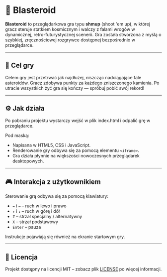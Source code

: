 # 🚀 Blasteroid

**Blasteroid** to przeglądarkowa gra typu **shmup** (shoot 'em up), w której gracz steruje statkiem kosmicznym i walczy z falami wrogów w dynamicznej, retro-futurystycznej scenerii. Gra została stworzona z myślą o szybkiej, zręcznościowej rozgrywce dostępnej bezpośrednio w przeglądarce.

---

## 🎯 Cel gry

Celem gry jest przetrwać jak najdłużej, niszcząc nadciągające fale asteroidów. Gracz zdobywa punkty za każdego zniszczonego kamienia. Po utracie wszystkich żyć gra się kończy — spróbuj pobić swój rekord!

---

## ⚙️ Jak działa

Po pobraniu projektu wystarczy wejść w plik index.html i odpalić grę w przeglądarce.

Pod maską:

- Napisana w HTML5, CSS i JavaScript.
- Renderowanie gry odbywa się za pomocą elementu `<iframe>`.
- Gra działa płynnie na większości nowoczesnych przeglądarek desktopowych.

---

## 🎮 Interakcja z użytkownikiem

Sterowanie grą odbywa się za pomocą klawiatury:

- `←` i `→` – ruch w lewo i prawo
- `↑` i `↓` – ruch w górę i dół
- `Z` – strzał specjalny / alternatywny
- `X` – strzał podstawowy 
- `Enter` – pauza

Instrukcje pojawiają się również na ekranie startowym gry.

---

## 📄 Licencja

Projekt dostępny na licencji MIT – zobacz plik [LICENSE](./LICENSE) po więcej informacji.
